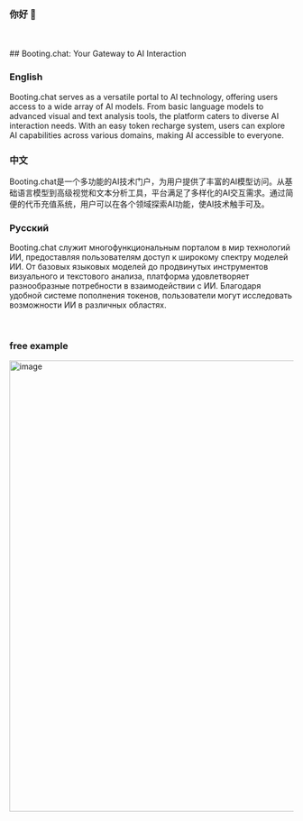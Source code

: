 ### 你好 👋
<br>
<br>
## Booting.chat: Your Gateway to AI Interaction

### English
Booting.chat serves as a versatile portal to AI technology, offering users access to a wide array of AI models. From basic language models to advanced visual and text analysis tools, the platform caters to diverse AI interaction needs. With an easy token recharge system, users can explore AI capabilities across various domains, making AI accessible to everyone.

### 中文
Booting.chat是一个多功能的AI技术门户，为用户提供了丰富的AI模型访问。从基础语言模型到高级视觉和文本分析工具，平台满足了多样化的AI交互需求。通过简便的代币充值系统，用户可以在各个领域探索AI功能，使AI技术触手可及。

### Русский
Booting.chat служит многофункциональным порталом в мир технологий ИИ, предоставляя пользователям доступ к широкому спектру моделей ИИ. От базовых языковых моделей до продвинутых инструментов визуального и текстового анализа, платформа удовлетворяет разнообразные потребности в взаимодействии с ИИ. Благодаря удобной системе пополнения токенов, пользователи могут исследовать возможности ИИ в различных областях.

<br>

### free example

<img width="800" hight="600"  alt="image" src="https://github.com/user-attachments/assets/3db64688-ddff-449e-9bd9-710bff583c2d" />



<!-- [![uk-wakatime stats](https://github-readme-stats.vercel.app/api/wakatime?username=uk0&layout=compact)]() -->
